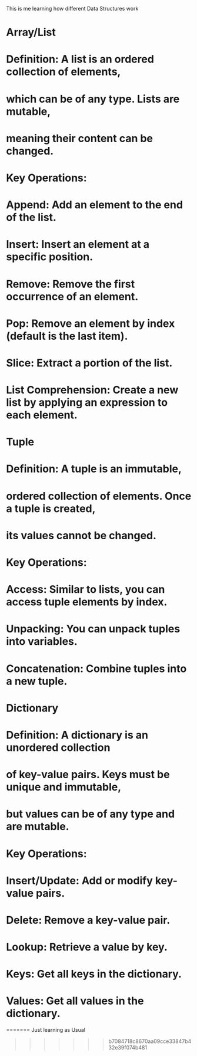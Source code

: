This is me learning how different
Data Structures work

# Array/List
#   Definition: A list is an ordered collection of elements, 
#   which can be of any type. Lists are mutable, 
#   meaning their content can be changed.

# Key Operations:
#   Append: Add an element to the end of the list.
#   Insert: Insert an element at a specific position.
#   Remove: Remove the first occurrence of an element.
#   Pop: Remove an element by index (default is the last item).
#   Slice: Extract a portion of the list.
#    List Comprehension: Create a new list by applying an expression to each element.

# Tuple 
#  Definition: A tuple is an immutable,
#  ordered collection of elements. Once a tuple is created,
#  its values cannot be changed.

#  Key Operations:
#  Access: Similar to lists, you can access tuple elements by index.
#  Unpacking: You can unpack tuples into variables.
#  Concatenation: Combine tuples into a new tuple.

# Dictionary
#   Definition: A dictionary is an unordered collection 
#   of key-value pairs. Keys must be unique and immutable,
#   but values can be of any type and are mutable.

# Key Operations:
#  Insert/Update: Add or modify key-value pairs.
#  Delete: Remove a key-value pair.
#  Lookup: Retrieve a value by key.
#  Keys: Get all keys in the dictionary.
#  Values: Get all values in the dictionary.
=======
Just learning as Usual
>>>>>>> b7084718c8670aa09cce33847b432e39f074b481
